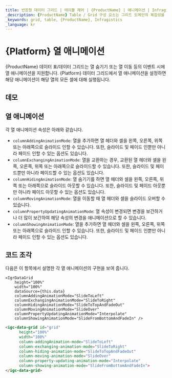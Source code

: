 ```yaml
---
title: 반응형 데이터 그리드 | 테이블 제어 | {ProductName} | 애니메이션 | Infragistics
_description: {ProductName} Table / Grid 구성 요소는 그리드 도메인의 복잡성을 관리 가능한 API로 단순화하여 사용자가 데이터 컬렉션을 바인딩 할 수 있도록합니다.
_keywords: grid, table, {ProductName}, Infragistics
_language: kr
---
```


# {Platform} 열 애니메이션

{ProductName} 데이터 표/데이터 그리드는 열 숨기기 또는 열 이동 등의 이벤트 시에 열 애니메이션을 지원합니다.  {Platform} 데이터 그리드에서 열 애니메이션을 설정하면 해당 애니메이션이 해당 열의 모든 셀에 대해 실행됩니다.

## 데모


<code-view style="height: 600px"
           data-demos-base-url="{environment:dvDemosBaseUrl}"
           iframe-src="{environment:dvDemosBaseUrl}/grids/data-grid-column-animation"
           github-src="grids/data-grid/column-animation">
</code-view>

<div class="divider--half"></div>

## 열 애니메이션

각 열 애니메이션 속성은 아래와 같습니다.

- `columnAddingAnimationMode`: 열을 추가하면 열 헤더와 셀을 왼쪽, 오른쪽, 위쪽 또는 아래쪽으로 슬라이드 인할 수 있습니다. 또한, 슬라이드 및 페이드 인뿐만 아니라 페이드 인할 수 있는 옵션도 있습니다.
- `columnExchangingAnimationMode`: 열을 교환하는 경우, 교환된 열 헤더와 셀을 왼쪽, 오른쪽, 위쪽 또는 아래쪽으로 슬라이드할 수 있습니다. 또한, 슬라이드 및 페이드뿐만 아니라 페이드할 수 있는 옵션도 있습니다.
- `columnHidingAnimationMode`: 열 숨기기를 하면 열 헤더와 셀을 왼쪽, 오른쪽, 위쪽 또는 아래쪽으로 슬라이드 아웃할 수 있습니다. 또한, 슬라이드 및 페이드 아웃뿐만 아니라 페이드 아웃할 수 있는 옵션도 있습니다.
- `columnMovingAnimationMode`: 열을 이동할 때 열 헤더와 셀을 슬라이드 오버할 수 있습니다.
- `columnPropertyUpdatingAnimationMode`: 열 속성이 변경되면 변경을 보간하거나 더 많이 보간하여 해당 속성의 변경을 애니메이션으로 할 수 있습니다.
- `columnShowingAnimationMode`: 열을 추가하면 열 헤더와 셀을 왼쪽, 오른쪽, 위쪽 또는 아래쪽으로 슬라이드 인할 수 있습니다. 또한, 슬라이드 및 페이드 인뿐만 아니라 페이드 인할 수 있는 옵션도 있습니다.

## 코드 조각

다음은 이 항목에서 설명한 각 열 애니메이션의 구현을 보여 줍니다.

```tsx
<IgrDataGrid
    height="100%"
    width="100%"
    dataSource={this.data}
    columnAddingAnimationMode="SlideToLeft"
    columnExchangingAnimationMode="SlideToRight"
    columnHidingAnimationMode="SlideToTopAndFadeOut"
    columnMovingAnimationMode="SlideOver"
    columnPropertyUpdatingAnimationMode="Interpolate"
    columnShowingAnimationMode="SlideFromBottomAndFadeIn" />
```

```html
<igc-data-grid id="grid"
      height="100%"
      width="100%"
      column-addingAnimation-mode="SlideToLeft"
      column-exchanging-animation-mode="SlideToRight"
      column-hiding-animation-mode="SlideToTopAndFadeOut"
      column-moving-animation-mode="SlideOver"
      column-property-updating-animation-mode="Interpolate"
      column-showing-animation-mode="SlideFromBottomAndFadeIn">
</igc-data-grid>
```